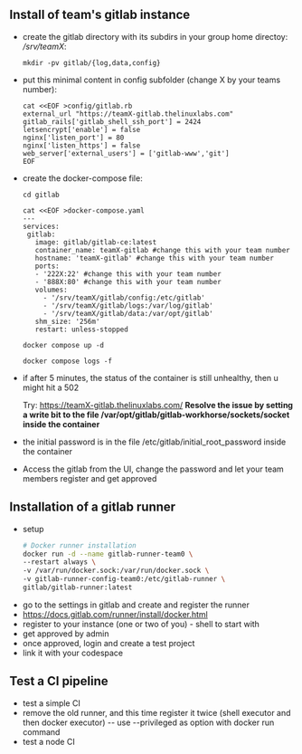 ## Install of team's gitlab instance  
* create the gitlab directory with its subdirs in your group home directoy: */srv/teamX*:
  ```
  mkdir -pv gitlab/{log,data,config}
  ```
* put this minimal content in config subfolder (change X by your teams number):
  ``` 
  cat <<EOF >config/gitlab.rb
  external_url "https://teamX-gitlab.thelinuxlabs.com"
  gitlab_rails['gitlab_shell_ssh_port'] = 2424
  letsencrypt['enable'] = false
  nginx['listen_port'] = 80
  nginx['listen_https'] = false
  web_server['external_users'] = ['gitlab-www','git']
  EOF
  ```  
* create the docker-compose file:
  ```
  cd gitlab
  
  cat <<EOF >docker-compose.yaml
  ---
  services:
   gitlab:
     image: gitlab/gitlab-ce:latest
     container_name: teamX-gitlab #change this with your team number
     hostname: 'teamX-gitlab' #change this with your team number
     ports:
     - '222X:22' #change this with your team number
     - '888X:80' #change this with your team number
     volumes:
       - '/srv/teamX/gitlab/config:/etc/gitlab'
       - '/srv/teamX/gitlab/logs:/var/log/gitlab'  
       - '/srv/teamX/gitlab/data:/var/opt/gitlab'
     shm_size: '256m'
     restart: unless-stopped

  docker compose up -d

  docker compose logs -f
  ```
* if after 5 minutes, the status of the container is still unhealthy, then u might hit a 502
  
  Try:   https://teamX-gitlab.thelinuxlabs.com/
  **Resolve the issue by setting a write bit to the file /var/opt/gitlab/gitlab-workhorse/sockets/socket inside the container**

* the initial password is in the file /etc/gitlab/initial_root_password inside the container
* Access the gitlab from the UI, change the password and let your team members register and get approved
  

## Installation of a gitlab runner   
* setup
  ```bash
  # Docker runner installation
  docker run -d --name gitlab-runner-team0 \
  --restart always \
  -v /var/run/docker.sock:/var/run/docker.sock \
  -v gitlab-runner-config-team0:/etc/gitlab-runner \
  gitlab/gitlab-runner:latest
  ```
* go to the settings in gitlab and create and register the runner
* https://docs.gitlab.com/runner/install/docker.html  
* register to your instance (one or two of you) - shell to start with  
* get approved by admin
* once approved, login and create a test project
* link it with your codespace

## Test a CI pipeline 
* test a simple CI
* remove the old runner, and this time register it twice (shell executor and then docker executor) -- use --privileged as option with docker run command
* test a node CI
  
   
  
